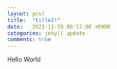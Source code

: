 ```yaml
---
layout: post
title:  "title2!"
date:   2021-11-28 00:57:00 +0900
categories: jekyll update
comments: true
---
```


Hello World

